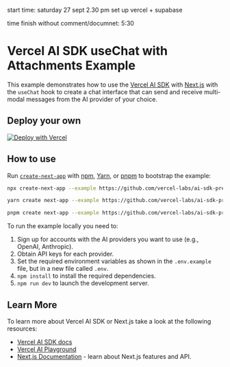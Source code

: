

start time: saturday 27 sept 2.30 pm 
set up vercel + supabase

time finish without comment/documnet: 5:30

# Vercel AI SDK useChat with Attachments Example

This example demonstrates how to use the [Vercel AI SDK](https://sdk.vercel.ai/docs) with [Next.js](https://nextjs.org/) with the `useChat` hook to create a chat interface that can send and receive multi-modal messages from the AI provider of your choice.

## Deploy your own

[![Deploy with Vercel](https://vercel.com/button)](https://vercel.com/new/clone?repository-url=https%3A%2F%2Fgithub.com%2Fvercel-labs%2Fai-sdk-preview-attachments&env=OPENAI_API_KEY&envDescription=API%20keys%20needed%20for%20application&envLink=platform.openai.com)

## How to use

Run [`create-next-app`](https://github.com/vercel/next.js/tree/canary/packages/create-next-app) with [npm](https://docs.npmjs.com/cli/init), [Yarn](https://yarnpkg.com/lang/en/docs/cli/create/), or [pnpm](https://pnpm.io) to bootstrap the example:

```bash
npx create-next-app --example https://github.com/vercel-labs/ai-sdk-preview-attachments ai-sdk-preview-attachments-example
```

```bash
yarn create next-app --example https://github.com/vercel-labs/ai-sdk-preview-attachments ai-sdk-preview-attachments-example
```

```bash
pnpm create next-app --example https://github.com/vercel-labs/ai-sdk-preview-attachments ai-sdk-preview-attachments-example
```

To run the example locally you need to:

1. Sign up for accounts with the AI providers you want to use (e.g., OpenAI, Anthropic).
2. Obtain API keys for each provider.
3. Set the required environment variables as shown in the `.env.example` file, but in a new file called `.env`.
4. `npm install` to install the required dependencies.
5. `npm run dev` to launch the development server.


## Learn More

To learn more about Vercel AI SDK or Next.js take a look at the following resources:

- [Vercel AI SDK docs](https://sdk.vercel.ai/docs)
- [Vercel AI Playground](https://play.vercel.ai)
- [Next.js Documentation](https://nextjs.org/docs) - learn about Next.js features and API.

